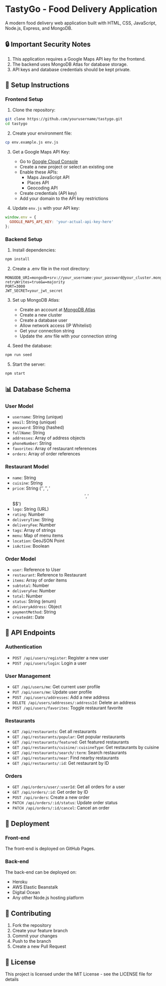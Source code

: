 # TastyGo - Food Delivery Application

A modern food delivery web application built with HTML, CSS, JavaScript, Node.js, Express, and MongoDB.

## 🔒 Important Security Notes

1. This application requires a Google Maps API key for the frontend.
2. The backend uses MongoDB Atlas for database storage.
3. API keys and database credentials should be kept private.

## 🚀 Setup Instructions

### Frontend Setup

1. Clone the repository:
```bash
git clone https://github.com/yourusername/tastygo.git
cd tastygo
```

2. Create your environment file:
```bash
cp env.example.js env.js
```

3. Get a Google Maps API Key:
   - Go to [Google Cloud Console](https://console.cloud.google.com/google/maps-apis/credentials)
   - Create a new project or select an existing one
   - Enable these APIs:
     - Maps JavaScript API
     - Places API
     - Geocoding API
   - Create credentials (API key)
   - Add your domain to the API key restrictions

4. Update `env.js` with your API key:
```javascript
window.env = {
  GOOGLE_MAPS_API_KEY: 'your-actual-api-key-here'
};
```

### Backend Setup

1. Install dependencies:
```bash
npm install
```

2. Create a .env file in the root directory:
```
MONGODB_URI=mongodb+srv://your_username:your_password@your_cluster.mongodb.net/tastygo?retryWrites=true&w=majority
PORT=3000
JWT_SECRET=your_jwt_secret
```

3. Set up MongoDB Atlas:
   - Create an account at [MongoDB Atlas](https://www.mongodb.com/cloud/atlas)
   - Create a new cluster
   - Create a database user
   - Allow network access (IP Whitelist)
   - Get your connection string
   - Update the .env file with your connection string

4. Seed the database:
```bash
npm run seed
```

5. Start the server:
```bash
npm start
```

## 📊 Database Schema

### User Model
- `username`: String (unique)
- `email`: String (unique)
- `password`: String (hashed)
- `fullName`: String
- `addresses`: Array of address objects
- `phoneNumber`: String
- `favorites`: Array of restaurant references
- `orders`: Array of order references

### Restaurant Model
- `name`: String
- `cuisine`: String
- `price`: String ('$', '$$', '$$$', '$$$$')
- `logo`: String (URL)
- `rating`: Number
- `deliveryTime`: String
- `deliveryFee`: Number
- `tags`: Array of strings
- `menu`: Map of menu items
- `location`: GeoJSON Point
- `isActive`: Boolean

### Order Model
- `user`: Reference to User
- `restaurant`: Reference to Restaurant
- `items`: Array of order items
- `subtotal`: Number
- `deliveryFee`: Number
- `total`: Number
- `status`: String (enum)
- `deliveryAddress`: Object
- `paymentMethod`: String
- `createdAt`: Date

## 🔐 API Endpoints

### Authentication
- `POST /api/users/register`: Register a new user
- `POST /api/users/login`: Login a user

### User Management
- `GET /api/users/me`: Get current user profile
- `PUT /api/users/me`: Update user profile
- `POST /api/users/addresses`: Add a new address
- `DELETE /api/users/addresses/:addressId`: Delete an address
- `POST /api/users/favorites`: Toggle restaurant favorite

### Restaurants
- `GET /api/restaurants`: Get all restaurants
- `GET /api/restaurants/popular`: Get popular restaurants
- `GET /api/restaurants/featured`: Get featured restaurants
- `GET /api/restaurants/cuisine/:cuisineType`: Get restaurants by cuisine
- `GET /api/restaurants/search/:term`: Search restaurants
- `GET /api/restaurants/near`: Find nearby restaurants
- `GET /api/restaurants/:id`: Get restaurant by ID

### Orders
- `GET /api/orders/user/:userId`: Get all orders for a user
- `GET /api/orders/:id`: Get order by ID
- `POST /api/orders`: Create a new order
- `PATCH /api/orders/:id/status`: Update order status
- `PATCH /api/orders/:id/cancel`: Cancel an order

## 🚀 Deployment

### Front-end
The front-end is deployed on GitHub Pages.

### Back-end
The back-end can be deployed on:
- Heroku
- AWS Elastic Beanstalk
- Digital Ocean
- Any other Node.js hosting platform

## 🤝 Contributing

1. Fork the repository
2. Create your feature branch
3. Commit your changes
4. Push to the branch
5. Create a new Pull Request

## 📝 License

This project is licensed under the MIT License - see the LICENSE file for details 